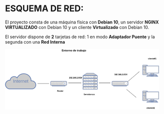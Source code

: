 # ESQUEMA DE RED:

El proyecto consta de una máquina física con **Debian 10**, un servidor **NGINX VIRTUALIZADO**
con Debian 10 y un cliente **Virtualizado** con Debian 10.

El servidor dispone de **2** tarjetas de red: 1 en modo **Adaptador Puente** y la segunda con 
una **Red Interna**

![Esquema.png](https://github.com/Juanrdls/NGINX/blob/main/Capturas/Esquema.png)
